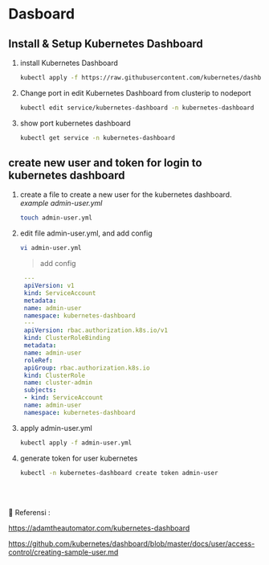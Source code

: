 # Dasboard

## Install & Setup Kubernetes Dashboard

1. install Kubernetes Dashboard

   ```sh
   kubectl apply -f https://raw.githubusercontent.com/kubernetes/dashboard/v2.7.0/aio/deploy/recommended.yaml
   ```

2. Change port in edit Kubernetes Dashboard from clusterip to nodeport

   ```sh
   kubectl edit service/kubernetes-dashboard -n kubernetes-dashboard
   ```

3. show port kubernetes dashboard

   ```sh
   kubectl get service -n kubernetes-dashboard
   ```

## create new user and token for login to kubernetes dashboard

1. create a file to create a new user for the kubernetes dashboard. *example admin-user.yml*

   ```sh
   touch admin-user.yml
   ```

2. edit file admin-user.yml, and add config

   ```sh
   vi admin-user.yml
   ```

   > add config

   ```yml
    ---
    apiVersion: v1
    kind: ServiceAccount
    metadata:
    name: admin-user
    namespace: kubernetes-dashboard
    ---
    apiVersion: rbac.authorization.k8s.io/v1
    kind: ClusterRoleBinding
    metadata:
    name: admin-user
    roleRef:
    apiGroup: rbac.authorization.k8s.io
    kind: ClusterRole
    name: cluster-admin
    subjects:
    - kind: ServiceAccount
    name: admin-user
    namespace: kubernetes-dashboard
   ```

3. apply admin-user.yml

   ```sh
   kubectl apply -f admin-user.yml
   ```

4. generate token for user kubernetes

   ```sh
   kubectl -n kubernetes-dashboard create token admin-user
   ```

<br>
<br>

:link: Referensi :

<https://adamtheautomator.com/kubernetes-dashboard>

<https://github.com/kubernetes/dashboard/blob/master/docs/user/access-control/creating-sample-user.md>
